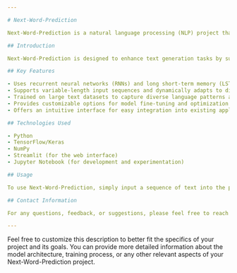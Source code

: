 ```yaml
---

# Next-Word-Prediction

Next-Word-Prediction is a natural language processing (NLP) project that predicts the next word in a sequence of text. It leverages deep learning techniques to analyze patterns in large text corpora and generate accurate predictions.

## Introduction

Next-Word-Prediction is designed to enhance text generation tasks by suggesting probable next words based on the context of the input text. Whether you're building chatbots, autocomplete features, or text generators, Next-Word-Prediction provides valuable insights into the likely next words, improving the flow and coherence of generated text.

## Key Features

- Uses recurrent neural networks (RNNs) and long short-term memory (LSTM) networks for accurate prediction.
- Supports variable-length input sequences and dynamically adapts to different contexts.
- Trained on large text datasets to capture diverse language patterns and nuances.
- Provides customizable options for model fine-tuning and optimization.
- Offers an intuitive interface for easy integration into existing applications.

## Technologies Used

- Python
- TensorFlow/Keras
- NumPy
- Streamlit (for the web interface)
- Jupyter Notebook (for development and experimentation)

## Usage

To use Next-Word-Prediction, simply input a sequence of text into the provided interface. The model will then generate and display the most probable next word based on the input context. You can adjust the number of predicted words and experiment with different input sequences to observe the model's behavior.

## Contact Information

For any questions, feedback, or suggestions, please feel free to reach out to [arbazkhaan.cs@gmail.com].

---
```


Feel free to customize this description to better fit the specifics of your project and its goals. You can provide more detailed information about the model architecture, training process, or any other relevant aspects of your Next-Word-Prediction project.
